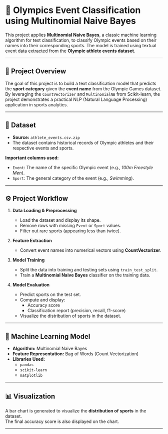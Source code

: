 # 🏅 Olympics Event Classification using Multinomial Naive Bayes

This project applies **Multinomial Naive Bayes**, a classic machine learning algorithm for text classification, to classify Olympic events based on their names into their corresponding sports. The model is trained using textual event data extracted from the **Olympic athlete events dataset**.

---

## 📘 Project Overview

The goal of this project is to build a text classification model that predicts the **sport category** given the **event name** from the Olympic Games dataset.  
By leveraging the `CountVectorizer` and `MultinomialNB` from Scikit-learn, the project demonstrates a practical NLP (Natural Language Processing) application in sports analytics.

---

## 📂 Dataset

- **Source:** `athlete_events.csv.zip`
- The dataset contains historical records of Olympic athletes and their respective events and sports.

**Important columns used:**
- `Event`: The name of the specific Olympic event (e.g., *100m Freestyle Men*).
- `Sport`: The general category of the event (e.g., *Swimming*).

---

## ⚙️ Project Workflow

1. **Data Loading & Preprocessing**
   - Load the dataset and display its shape.
   - Remove rows with missing `Event` or `Sport` values.
   - Filter out rare sports (appearing less than twice).

2. **Feature Extraction**
   - Convert event names into numerical vectors using **CountVectorizer**.

3. **Model Training**
   - Split the data into training and testing sets using `train_test_split`.
   - Train a **Multinomial Naive Bayes** classifier on the training data.

4. **Model Evaluation**
   - Predict sports on the test set.
   - Compute and display:
     - Accuracy score
     - Classification report (precision, recall, f1-score)
   - Visualize the distribution of sports in the dataset.

---

## 🧠 Machine Learning Model

- **Algorithm:** Multinomial Naive Bayes  
- **Feature Representation:** Bag of Words (Count Vectorization)
- **Libraries Used:**
  - `pandas`
  - `scikit-learn`
  - `matplotlib`

---

## 📊 Visualization

A bar chart is generated to visualize the **distribution of sports** in the dataset.  
The final accuracy score is also displayed on the chart.

---

